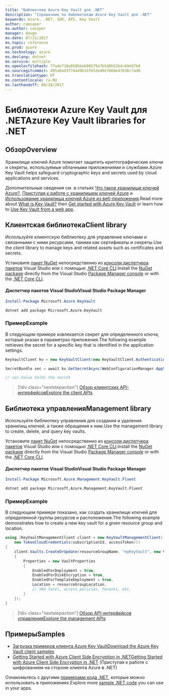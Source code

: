 ```yaml
---
title: "Библиотеки Azure Key Vault для .NET"
description: "Справочник по библиотекам Azure Key Vault для .NET"
keywords: Azure, .NET, SDK, API, Key Vault
author: camsoper
ms.author: casoper
manager: douge
ms.date: 07/21/2017
ms.topic: reference
ms.prod: azure
ms.technology: azure
ms.devlang: dotnet
ms.service: multiple
ms.openlocfilehash: 77a4e710e858bbeb98579a7b540b52b4cb9dd7b0
ms.sourcegitcommit: d95a6ad3774a49b16f652e40e7860e47636c7ad0
ms.translationtype: HT
ms.contentlocale: ru-RU
ms.lasthandoff: 08/28/2017
---
```

# <a name="azure-key-vault-libraries-for-net"></a><span data-ttu-id="117b0-104">Библиотеки Azure Key Vault для .NET</span><span class="sxs-lookup"><span data-stu-id="117b0-104">Azure Key Vault libraries for .NET</span></span>

## <a name="overview"></a><span data-ttu-id="117b0-105">Обзор</span><span class="sxs-lookup"><span data-stu-id="117b0-105">Overview</span></span>

<span data-ttu-id="117b0-106">Хранилище ключей Azure помогает защитить криптографические ключи и секреты, используемые облачными приложениями и службами.</span><span class="sxs-lookup"><span data-stu-id="117b0-106">Azure Key Vault helps safeguard cryptographic keys and secrets used by cloud applications and services.</span></span>

<span data-ttu-id="117b0-107">Дополнительные сведения см. в статьях [Что такое хранилище ключей Azure?](/azure/key-vault/key-vault-whatis), [Приступая к работе с хранилищем ключей Azure](/azure/key-vault/key-vault-get-started) и [Использование хранилища ключей Azure из веб-приложения](/azure/key-vault/key-vault-use-from-web-application).</span><span class="sxs-lookup"><span data-stu-id="117b0-107">Read more about [What is Key Vault?](/azure/key-vault/key-vault-whatis) then [Get started with Azure Key Vault](/azure/key-vault/key-vault-get-started) or learn how to [Use Key Vault from a web app](/azure/key-vault/key-vault-use-from-web-application).</span></span>

## <a name="client-library"></a><span data-ttu-id="117b0-108">Клиентская библиотека</span><span class="sxs-lookup"><span data-stu-id="117b0-108">Client library</span></span>

<span data-ttu-id="117b0-109">Используйте клиентскую библиотеку для управление ключами и связанными с ними ресурсами, такими как сертификаты и секреты.</span><span class="sxs-lookup"><span data-stu-id="117b0-109">Use the client library to manage keys and related assets such as certificates and secrets.</span></span>

<span data-ttu-id="117b0-110">Установите [пакет NuGet](https://www.nuget.org/packages/Microsoft.Azure.KeyVault) непосредственно из [консоли диспетчера пакетов][PackageManager] Visual Studio или с помощью [.NET Core CLI][DotNetCLI].</span><span class="sxs-lookup"><span data-stu-id="117b0-110">Install the [NuGet package](https://www.nuget.org/packages/Microsoft.Azure.KeyVault) directly from the Visual Studio [Package Manager console][PackageManager] or with the [.NET Core CLI][DotNetCLI].</span></span>

#### <a name="visual-studio-package-manager"></a><span data-ttu-id="117b0-111">Диспетчер пакетов Visual Studio</span><span class="sxs-lookup"><span data-stu-id="117b0-111">Visual Studio Package Manager</span></span>

```powershell
Install-Package Microsoft.Azure.KeyVault
```

```bash
dotnet add package Microsoft.Azure.KeyVault
```

### <a name="example"></a><span data-ttu-id="117b0-112">Пример</span><span class="sxs-lookup"><span data-stu-id="117b0-112">Example</span></span>

<span data-ttu-id="117b0-113">В следующем примере извлекается секрет для определенного ключа, который указан в параметрах приложения.</span><span class="sxs-lookup"><span data-stu-id="117b0-113">The following example retrieves the secret for a specific key that is identified in the application settings.</span></span>

```csharp
KeyVaultClient kv = new KeyVaultClient(new KeyVaultClient.AuthenticationCallback(securityToken));

SecretBundle sec = await kv.GetSecretAsync(WebConfigurationManager.AppSettings["SecretUri"]);

// sec.Value holds the secret
```

> [!div class="nextstepaction"]
> [<span data-ttu-id="117b0-114">Обзор клиентских API-интерфейсов</span><span class="sxs-lookup"><span data-stu-id="117b0-114">Explore the client APIs</span></span>](/dotnet/api/overview/azure/keyvault/client)

## <a name="management-library"></a><span data-ttu-id="117b0-115">Библиотека управления</span><span class="sxs-lookup"><span data-stu-id="117b0-115">Management library</span></span>

<span data-ttu-id="117b0-116">Используйте библиотеку управления для создания и удаления хранилищ ключей, а также обращения к ним.</span><span class="sxs-lookup"><span data-stu-id="117b0-116">Use the management library to create, delete, and query key vaults.</span></span>

<span data-ttu-id="117b0-117">Установите [пакет NuGet](https://www.nuget.org/packages/Microsoft.Azure.Management.KeyVault.Fluent) непосредственно из [консоли диспетчера пакетов][PackageManager] Visual Studio или с помощью [.NET Core CLI][DotNetCLI].</span><span class="sxs-lookup"><span data-stu-id="117b0-117">Install the [NuGet package](https://www.nuget.org/packages/Microsoft.Azure.Management.KeyVault.Fluent) directly from the Visual Studio [Package Manager console][PackageManager] or with the [.NET Core CLI][DotNetCLI].</span></span>

#### <a name="visual-studio-package-manager"></a><span data-ttu-id="117b0-118">Диспетчер пакетов Visual Studio</span><span class="sxs-lookup"><span data-stu-id="117b0-118">Visual Studio Package Manager</span></span>

```powershell
Install-Package Microsoft.Azure.Management.KeyVault.Fluent
```

```bash
dotnet add package Microsoft.Azure.Management.KeyVault.Fluent
```

### <a name="example"></a><span data-ttu-id="117b0-119">Пример</span><span class="sxs-lookup"><span data-stu-id="117b0-119">Example</span></span>

<span data-ttu-id="117b0-120">В следующем примере показано, как создать хранилище ключей для определенной группы ресурсов и расположения.</span><span class="sxs-lookup"><span data-stu-id="117b0-120">The following example demonstrates how to create a new key vault for a given resource group and location.</span></span>

```csharp
using (KeyVaultManagementClient client = new KeyVaultManagementClient(
    new TokenCloudCredentials(subscriptionId, accessToken)))
{
    client.Vaults.CreateOrUpdate(resourceGroupName, "myKeyVault", new VaultCreateOrUpdateParameters
    {
        Properties = new VaultProperties
        {
            EnabledForDeployment = true,
            EnabledForDiskEncryption = true,
            EnabledForTemplateDeployment = true,
            Location = resourceGroupLocation,
            // SKU level, access policies, tenants, etc.
        }
    });
}
```

> [!div class="nextstepaction"]
> [<span data-ttu-id="117b0-121">Обзор API-интерфейсов управления</span><span class="sxs-lookup"><span data-stu-id="117b0-121">Explore the management APIs</span></span>](/dotnet/api/overview/azure/keyvault/management)

## <a name="samples"></a><span data-ttu-id="117b0-122">Примеры</span><span class="sxs-lookup"><span data-stu-id="117b0-122">Samples</span></span>

* [<span data-ttu-id="117b0-123">Загрузка примеров клиента Azure Key Vault</span><span class="sxs-lookup"><span data-stu-id="117b0-123">Download the Azure Key Vault client samples</span></span>](https://www.microsoft.com/download/details.aspx?id=45343)
* [<span data-ttu-id="117b0-124">Getting Started with Azure Client Side Encryption in .NET</span><span class="sxs-lookup"><span data-stu-id="117b0-124">Getting Started with Azure Client Side Encryption in .NET</span></span>](https://azure.microsoft.com/resources/samples/storage-dotnet-client-side-encryption/) (Приступая к работе с шифрованием на стороне клиента Azure в .NET)


<span data-ttu-id="117b0-125">Ознакомьтесь с другими [примерами кода .NET](https://azure.microsoft.com/resources/samples/?platform=dotnet), которые можно использовать в приложениях.</span><span class="sxs-lookup"><span data-stu-id="117b0-125">Explore more [sample .NET code](https://azure.microsoft.com/resources/samples/?platform=dotnet) you can use in your apps.</span></span>

[PackageManager]: https://docs.microsoft.com/nuget/tools/package-manager-console
[DotNetCLI]: https://docs.microsoft.com/en-us/dotnet/core/tools/dotnet-add-package

